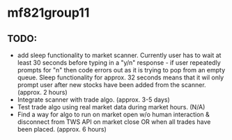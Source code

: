 # mf821group11

## TODO:
- add sleep functionality to market scanner. Currently user has to wait at least 30 seconds before typing in a "y/n" response - if user repeatedly prompts for "n" then code errors out as it is trying to pop from an empty queue. Sleep functionality for approx. 32 seconds means that it wil only prompt user after new stocks have been added from the scanner. (approx. 2 hours)
- Integrate scanner with trade algo. (approx. 3-5 days)
- Test trade algo using real market data during market hours. (N/A)
- Find a way for algo to run on market open w/o human interaction & disconnect from TWS API on market close OR when all trades have been placed. (approx. 6 hours)
